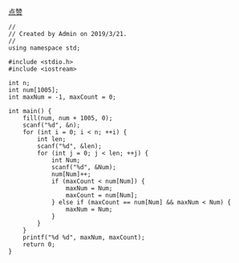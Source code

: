 [点赞](https://pintia.cn/problem-sets/994805046380707840/problems/994805098188750848)

    //
    // Created by Admin on 2019/3/21.
    //
    using namespace std;

    #include <stdio.h>
    #include <iostream>

    int n;
    int num[1005];
    int maxNum = -1, maxCount = 0;

    int main() {
        fill(num, num + 1005, 0);
        scanf("%d", &n);
        for (int i = 0; i < n; ++i) {
            int len;
            scanf("%d", &len);
            for (int j = 0; j < len; ++j) {
                int Num;
                scanf("%d", &Num);
                num[Num]++;
                if (maxCount < num[Num]) {
                    maxNum = Num;
                    maxCount = num[Num];
                } else if (maxCount == num[Num] && maxNum < Num) {
                    maxNum = Num;
                }
            }
        }
        printf("%d %d", maxNum, maxCount);
        return 0;
    }

